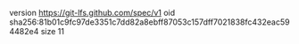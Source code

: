 version https://git-lfs.github.com/spec/v1
oid sha256:81b01c9fc97de3351c7dd82a8ebff87053c157dff7021838fc432eac594482e4
size 11
